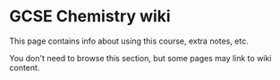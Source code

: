 # GCSE Chemistry wiki

This page contains info about using this course, extra notes, etc.

You don't need to browse this section, but some pages may link to wiki content.
